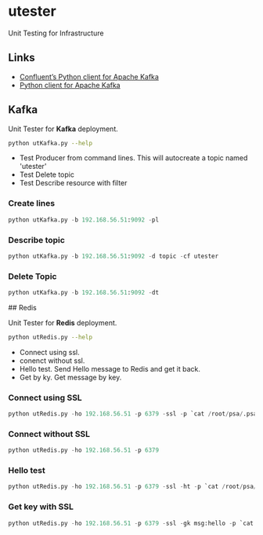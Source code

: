 # utester
Unit Testing for Infrastructure


## Links

 - [Confluent’s Python client for Apache Kafka](https://docs.confluent.io/current/clients/confluent-kafka-python/)
 - [Python client for Apache Kafka](https://kafka-python.readthedocs.io/en/master/apidoc/kafka.html)  


## Kafka

Unit Tester for __Kafka__ deployment.

```bash
python utKafka.py --help
```
 - Test Producer from command lines. This will autocreate a topic named 'utester'
 - Test Delete topic
 - Test Describe resource with filter

### Create lines

```python
python utKafka.py -b 192.168.56.51:9092 -pl
```

### Describe topic

```python
python utKafka.py -b 192.168.56.51:9092 -d topic -cf utester
```

### Delete Topic

```python
python utKafka.py -b 192.168.56.51:9092 -dt
```


## Redis

Unit Tester for __Redis__ deployment.

```bash
python utRedis.py --help
```

 - Connect using ssl.
 - conenct without ssl.
 - Hello test. Send Hello message to Redis and get it back.
 - Get by ky. Get message by key.

### Connect using SSL

```python
python utRedis.py -ho 192.168.56.51 -p 6379 -ssl -p `cat /root/psa/.psa.shadow`
```

### Connect without SSL

```python
python utRedis.py -ho 192.168.56.51 -p 6379
```

### Hello test

```python
python utRedis.py -ho 192.168.56.51 -p 6379 -ssl -ht -p `cat /root/psa/.psa.shadow`
```

### Get key with SSL

```python
python utRedis.py -ho 192.168.56.51 -p 6379 -ssl -gk msg:hello -p `cat /root/psa/.psa.shadow`
```
